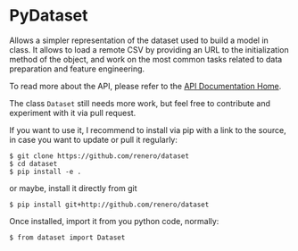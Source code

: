 # PyDataset

Allows a simpler representation of the dataset used to build a model in class. It allows to load a remote CSV by providing an URL to the initialization method of the object, and work on the most common tasks related to data preparation and feature engineering.

To read more about the API, please refer to the [API Documentation Home](https://pydataset.readthedocs.io/en/latest/index.html).

The class `Dataset` still needs more work, but feel free to contribute and experiment with it via pull request.

If you want to use it, I recommend to install via pip with a link to the source, in case you want to update or pull it regularly:

    $ git clone https://github.com/renero/dataset
    $ cd dataset
    $ pip install -e .
    
or maybe, install it directly from git

    $ pip install git+http://github.com/renero/dataset

Once installed, import it from you python code, normally:

    $ from dataset import Dataset
